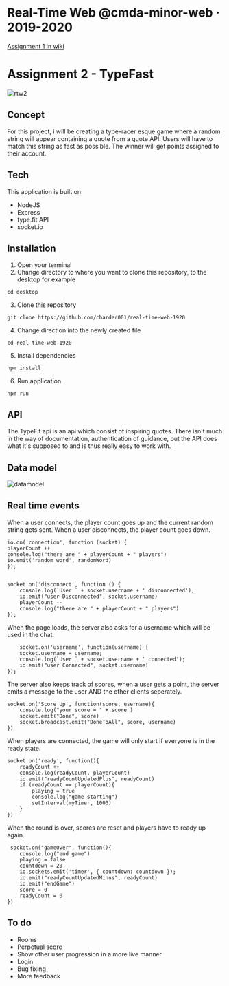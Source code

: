 # Real-Time Web @cmda-minor-web · 2019-2020
[Assignment 1 in wiki](https://github.com/charder001/real-time-web-1920/wiki)

# Assignment 2 - TypeFast
![rtw2](https://user-images.githubusercontent.com/43436118/82026127-98baec00-9692-11ea-8314-847b3704aed4.PNG)


## Concept
For this project, i will be creating a type-racer esque game where a random string will appear containing a quote from a quote API. Users will have to match this string as fast as possible. The winner will get points assigned to their account.

## Tech
This application is built on
* NodeJS
* Express
* type.fit API
* socket.io

## Installation
1. Open your terminal
2. Change directory to where you want to clone this repository, to the desktop for example

`cd desktop` 

3. Clone this repository

`git clone https://github.com/charder001/real-time-web-1920`

4. Change direction into the newly created file

`cd real-time-web-1920`

5. Install dependencies

`npm install`

6. Run application

`npm run`

## API
The TypeFit api is an api which consist of inspiring quotes. There isn't much in the way of documentation, authentication of guidance, but the API does what it's supposed to and is thus really easy to work with.

## Data model
![datamodel](https://user-images.githubusercontent.com/43436118/82027049-f4d24000-9693-11ea-9998-15199d3b0dc9.png)


## Real time events
When a user connects, the player count goes up and the current random string gets sent. When a user disconnects, the player count goes down.

    io.on('connection', function (socket) {
    playerCount ++
    console.log("there are " + playerCount + " players")
    io.emit('random word', randomWord)
    });
    
    
    socket.on('disconnect', function () {
        console.log(`User ` + socket.username + ' disconnected');
        io.emit("user Disconnected", socket.username)
        playerCount --
        console.log("there are " + playerCount + " players")
    });
    
  When the page loads, the server also asks for a username which will be used in the chat.
  
        socket.on('username', function(username) {
        socket.username = username;
        console.log(`User ` + socket.username + ' connected');
        io.emit("user Connected", socket.username)
    });
    
The server also keeps track of scores, when a user gets a point, the server emits a message to the user AND the other clients seperately.

    socket.on('Score Up', function(score, username){
        console.log("your score = " + score )
        socket.emit("Done", score)
        socket.broadcast.emit("DoneToAll", score, username)
    })
    
When players are connected, the game will only start if everyone is in the ready state.

    socket.on('ready', function(){
        readyCount ++
        console.log(readyCount, playerCount)
        io.emit("readyCountUpdatedPlus", readyCount)
        if (readyCount == playerCount){
            playing = true
            console.log("game starting")
            setInterval(myTimer, 1000)
        } 
    })
    
 When the round is over, scores are reset and players have to ready up again.
 
     socket.on("gameOver", function(){
        console.log("end game")
        playing = false
        countdown = 20
        io.sockets.emit('timer', { countdown: countdown });
        io.emit("readyCountUpdatedMinus", readyCount)
        io.emit("endGame")
        score = 0
        readyCount = 0
    })

## To do
* Rooms
* Perpetual score
* Show other user progression in a more live manner
* Login
* Bug fixing
* More feedback



<!-- Add a link to your live demo in Github Pages 🌐-->

<!-- ☝️ replace this description with a description of your own work -->

<!-- replace the code in the /docs folder with your own, so you can showcase your work with GitHub Pages 🌍 -->

<!-- Add a nice image here at the end of the week, showing off your shiny frontend 📸 -->

<!-- Maybe a table of contents here? 📚 -->

<!-- How about a section that describes how to install this project? 🤓 -->

<!-- ...but how does one use this project? What are its features 🤔 -->

<!-- What external data source is featured in your project and what are its properties 🌠 -->

<!-- This would be a good place for your data life cycle ♻️-->

<!-- Maybe a checklist of done stuff and stuff still on your wishlist? ✅ -->

<!-- How about a license here? 📜  -->

[rubric]: https://docs.google.com/spreadsheets/d/e/2PACX-1vSd1I4ma8R5mtVMyrbp6PA2qEInWiOialK9Fr2orD3afUBqOyvTg_JaQZ6-P4YGURI-eA7PoHT8TRge/pubhtml
